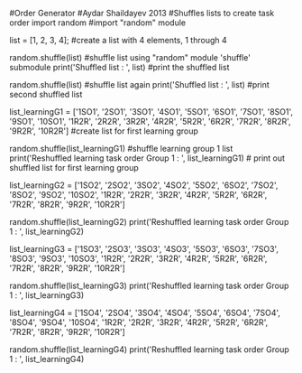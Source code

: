 #Order Generator
#Aydar Shaildayev 2013
#Shuffles lists to create task order 
import random #import "random" module

list = [1, 2, 3, 4]; #create a list with 4 elements, 1 through 4

random.shuffle(list)  #shuffle list using "random" module 'shuffle' submodule
print('Shuffled list : ',  list)  #print the shuffled list

random.shuffle(list)  #shuffle list again
print('Shuffled list : ', list)  #print second shuffled list


list_learningG1 = ['1SO1', '2SO1', '3SO1', '4SO1', '5SO1', '6SO1', '7SO1', '8SO1', '9SO1', '10SO1', '1R2R', '2R2R', '3R2R', '4R2R', '5R2R', '6R2R', '7R2R', '8R2R', '9R2R', '10R2R']
#create list for first learning group

random.shuffle(list_learningG1) #shuffle learning group 1 list
print('Reshuffled learning task order Group 1 : ', list_learningG1) # print out shuffled list for first learning group

list_learningG2 = ['1SO2', '2SO2', '3SO2', '4SO2', '5SO2', '6SO2', '7SO2', '8SO2', '9SO2', '10SO2', '1R2R', '2R2R', '3R2R', '4R2R', '5R2R', '6R2R', '7R2R', '8R2R', '9R2R', '10R2R']

random.shuffle(list_learningG2)
print('Reshuffled learning task order Group 1 : ', list_learningG2)

list_learningG3 = ['1SO3', '2SO3', '3SO3', '4SO3', '5SO3', '6SO3', '7SO3', '8SO3', '9SO3', '10SO3', '1R2R', '2R2R', '3R2R', '4R2R', '5R2R', '6R2R', '7R2R', '8R2R', '9R2R', '10R2R']

random.shuffle(list_learningG3)
print('Reshuffled learning task order Group 1 : ', list_learningG3)

list_learningG4 = ['1SO4', '2SO4', '3SO4', '4SO4', '5SO4', '6SO4', '7SO4', '8SO4', '9SO4', '10SO4', '1R2R', '2R2R', '3R2R', '4R2R', '5R2R', '6R2R', '7R2R', '8R2R', '9R2R', '10R2R']

random.shuffle(list_learningG4)
print('Reshuffled learning task order Group 1 : ', list_learningG4)
